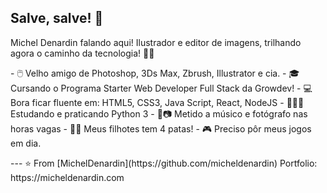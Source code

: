 ## Salve, salve! 👋

Michel Denardin falando aqui! Ilustrador e editor de imagens, trilhando agora o caminho da tecnologia! 🤟🏻
<p> 
  - 🖱️ Velho amigo de Photoshop, 3Ds Max, Zbrush, Illustrator e cia.
  - 🎓 Cursando o Programa Starter Web Developer Full Stack da Growdev!
  - 💻 Bora ficar fluente em: HTML5, CSS3, Java Script, React, NodeJS
  - 👨🏻‍💻 Estudando e praticando Python 3 
  - 🎸📷 Metido a músico e fotógrafo nas horas vagas
  - 🐶🐱 Meus filhotes tem 4 patas!
  - 🎮 Preciso pôr meus jogos em dia.
</p>
---
⭐️ From [MichelDenardin](https://github.com/micheldenardin)
Portfolio: https://micheldenardin.com 

